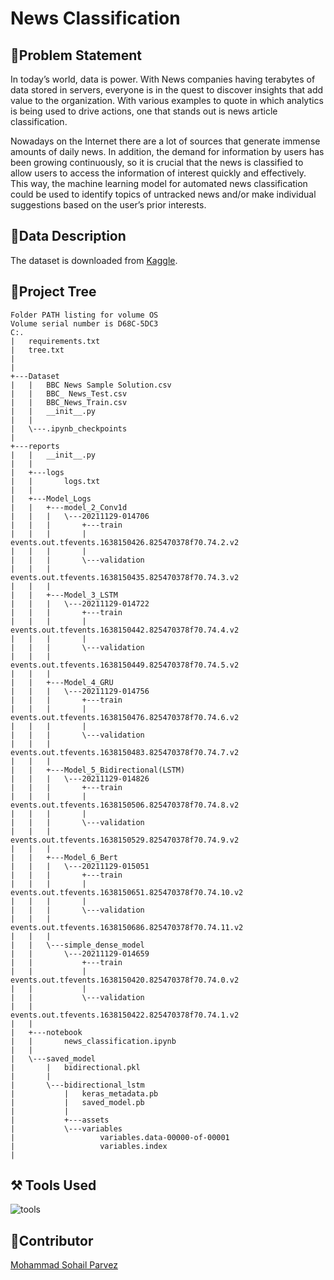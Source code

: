 # News Classification

## 🎯Problem Statement

In today’s world, data is power. With News companies having terabytes of data stored in
servers, everyone is in the quest to discover insights that add value to the organization.
With various examples to quote in which analytics is being used to drive actions, one that
stands out is news article classification.

Nowadays on the Internet there are a lot of sources that generate immense amounts of
daily news. In addition, the demand for information by users has been growing
continuously, so it is crucial that the news is classified to allow users to access the
information of interest quickly and effectively. This way, the machine learning model for
automated news classification could be used to identify topics of untracked news and/or
make individual suggestions based on the user’s prior interests.

## 📝Data Description

The dataset is downloaded from [Kaggle](https://www.kaggle.com/c/learn-ai-bbc/data). 

## 🌳Project Tree
```
Folder PATH listing for volume OS
Volume serial number is D68C-5DC3
C:.
|   requirements.txt
|   tree.txt
|   
|       
+---Dataset
|   |   BBC News Sample Solution.csv
|   |   BBC_ News_Test.csv
|   |   BBC_News_Train.csv
|   |   __init__.py
|   |   
|   \---.ipynb_checkpoints
|                   
+---reports
|   |   __init__.py
|   |   
|   +---logs
|   |       logs.txt
|   |       
|   +---Model_Logs
|   |   +---model_2_Conv1d
|   |   |   \---20211129-014706
|   |   |       +---train
|   |   |       |       events.out.tfevents.1638150426.825470378f70.74.2.v2
|   |   |       |       
|   |   |       \---validation
|   |   |               events.out.tfevents.1638150435.825470378f70.74.3.v2
|   |   |               
|   |   +---Model_3_LSTM
|   |   |   \---20211129-014722
|   |   |       +---train
|   |   |       |       events.out.tfevents.1638150442.825470378f70.74.4.v2
|   |   |       |       
|   |   |       \---validation
|   |   |               events.out.tfevents.1638150449.825470378f70.74.5.v2
|   |   |               
|   |   +---Model_4_GRU
|   |   |   \---20211129-014756
|   |   |       +---train
|   |   |       |       events.out.tfevents.1638150476.825470378f70.74.6.v2
|   |   |       |       
|   |   |       \---validation
|   |   |               events.out.tfevents.1638150483.825470378f70.74.7.v2
|   |   |               
|   |   +---Model_5_Bidirectional(LSTM)
|   |   |   \---20211129-014826
|   |   |       +---train
|   |   |       |       events.out.tfevents.1638150506.825470378f70.74.8.v2
|   |   |       |       
|   |   |       \---validation
|   |   |               events.out.tfevents.1638150529.825470378f70.74.9.v2
|   |   |               
|   |   +---Model_6_Bert
|   |   |   \---20211129-015051
|   |   |       +---train
|   |   |       |       events.out.tfevents.1638150651.825470378f70.74.10.v2
|   |   |       |       
|   |   |       \---validation
|   |   |               events.out.tfevents.1638150686.825470378f70.74.11.v2
|   |   |               
|   |   \---simple_dense_model
|   |       \---20211129-014659
|   |           +---train
|   |           |       events.out.tfevents.1638150420.825470378f70.74.0.v2
|   |           |       
|   |           \---validation
|   |                   events.out.tfevents.1638150422.825470378f70.74.1.v2
|   |                   
|   +---notebook
|   |       news_classification.ipynb
|   |       
|   \---saved_model
|       |   bidirectional.pkl
|       |   
|       \---bidirectional_lstm
|           |   keras_metadata.pb
|           |   saved_model.pb
|           |   
|           +---assets
|           \---variables
|                   variables.data-00000-of-00001
|                   variables.index
|                   
```

## ⚒️ Tools Used
![tools](https://user-images.githubusercontent.com/66157611/144349534-16132f61-7f06-4990-b91f-ad8e13776b5d.png)

## 👦Contributor
[Mohammad Sohail Parvez](https://github.com/Parvez13/)
